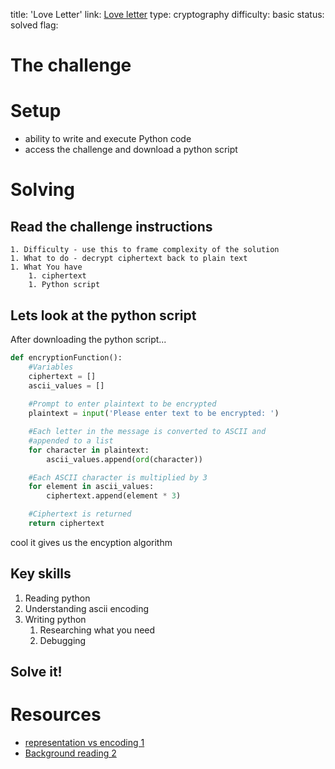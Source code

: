 title: 'Love Letter'
link: [Love letter](https://pecanplus.ecusdf.org/?page=challenges&challenge=loveletter)
type: cryptography
difficulty: basic
status: solved
flag: 

# The challenge 


# Setup
* ability to write and execute Python code
* access the challenge and download a python script

# Solving

##  Read the challenge instructions
    1. Difficulty - use this to frame complexity of the solution
    1. What to do - decrypt ciphertext back to plain text
    1. What You have
        1. ciphertext
        1. Python script

## Lets look at the python script 

After downloading the python script...

```py
def encryptionFunction():
    #Variables
    ciphertext = []
    ascii_values = []  
    
    #Prompt to enter plaintext to be encrypted
    plaintext = input('Please enter text to be encrypted: ')

    #Each letter in the message is converted to ASCII and
    #appended to a list
    for character in plaintext:
        ascii_values.append(ord(character))

    #Each ASCII character is multiplied by 3
    for element in ascii_values:
        ciphertext.append(element * 3)

    #Ciphertext is returned
    return ciphertext
```

cool it gives us the encyption algorithm

## Key skills

1. Reading python
1. Understanding ascii encoding
1. Writing python 
    1. Researching what you need
    1. Debugging

## Solve it!


# Resources

* [representation vs encoding 1](https://dev.to/neumaneuma/decoding-the-confusing-world-of-encodings-part-1-3oke)
* [Background reading 2](https://kunststube.net/encoding/)